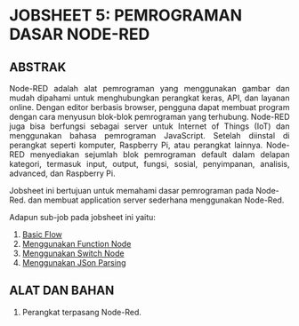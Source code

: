 # JOBSHEET 5: PEMROGRAMAN DASAR NODE-RED
## ABSTRAK
<p align="justify">
  Node-RED adalah alat pemrograman yang menggunakan gambar dan mudah dipahami untuk menghubungkan perangkat keras, API, dan layanan online. 
Dengan editor berbasis browser, pengguna dapat membuat program dengan cara menyusun blok-blok pemrograman yang terhubung. 
Node-RED juga bisa berfungsi sebagai server untuk Internet of Things (IoT) dan menggunakan bahasa pemrograman JavaScript. 
Setelah diinstal di perangkat seperti komputer, Raspberry Pi, atau perangkat lainnya.
Node-RED menyediakan sejumlah blok pemrograman default dalam delapan kategori, termasuk input, output, fungsi, sosial, penyimpanan, analisis, advanced, dan Raspberry Pi.

Jobsheet ini bertujuan untuk memahami dasar pemrograman pada Node-Red.
dan membuat application server sederhana menggunakan
Node-Red. </p>
Adapun sub-job pada jobsheet ini yaitu:
  1. <a href="https://github.com/raolaay/SistemEmbedded/tree/master/Jobsheet%205/Basic%20Flow">Basic Flow</a>
  2. <a href="https://github.com/raolaay/SistemEmbedded/tree/master/Jobsheet%205/Menggunakan%20Function%20Node">Menggunakan Function Node</a>
  3. <a href="https://github.com/raolaay/SistemEmbedded/tree/master/Jobsheet%205/Menggunakan%20Switch%20Node">Menggunakan Switch Node</a>
  4. <a href="https://github.com/raolaay/SistemEmbedded/tree/master/Jobsheet%205/Menggunakan%20JSon%20Parsing">Menggunakan JSon Parsing</a>


## ALAT DAN BAHAN
  1. Perangkat terpasang Node-Red.
